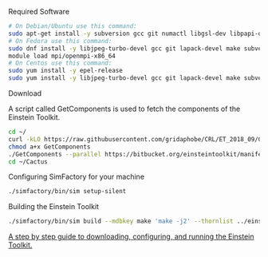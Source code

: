 Required Software

``` bash
# On Debian/Ubuntu use this command:
sudo apt-get install -y subversion gcc git numactl libgsl-dev libpapi-dev python libhwloc-dev make libopenmpi-dev libhdf5-openmpi-dev libfftw3-dev libssl-dev liblapack-dev g++ curl gfortran patch pkg-config libhdf5-dev libjpeg-turbo?-dev
# On Fedora use this command:
sudo dnf install -y libjpeg-turbo-devel gcc git lapack-devel make subversion gcc-c++ which papi-devel python hwloc-devel openmpi-devel hdf5-openmpi-devel openssl-devel libtool-ltdl-devel numactl-devel gcc-gfortran findutils hdf5-devel fftw-devel patch gsl-devel pkgconfig
module load mpi/openmpi-x86_64
# On Centos use this command:
sudo yum install -y epel-release
sudo yum install -y libjpeg-turbo-devel gcc git lapack-devel make subversion gcc-c++ which papi-devel hwloc-devel openmpi-devel hdf5-openmpi-devel openssl-devel libtool-ltdl-devel numactl-devel gcc-gfortran hdf5-devel fftw-devel patch gsl-devel
```

Download

A script called GetComponents is used to fetch the components of the Einstein Toolkit.
    
``` bash
cd ~/
curl -kLO https://raw.githubusercontent.com/gridaphobe/CRL/ET_2018_09/GetComponents
chmod a+x GetComponents
./GetComponents --parallel https://bitbucket.org/einsteintoolkit/manifest/raw/ET_2018_09/einsteintoolkit.th
cd ~/Cactus
```

Configuring SimFactory for your machine

``` bash
./simfactory/bin/sim setup-silent
```

Building the Einstein Toolkit

``` bash
./simfactory/bin/sim build --mdbkey make 'make -j2' --thornlist ../einsteintoolkit.th | cat
```

[A step by step guide to downloading, configuring, and running the Einstein Toolkit.](https://github.com/nds-org/jupyter-et/blob/master/CactusTutorial.ipynb)
